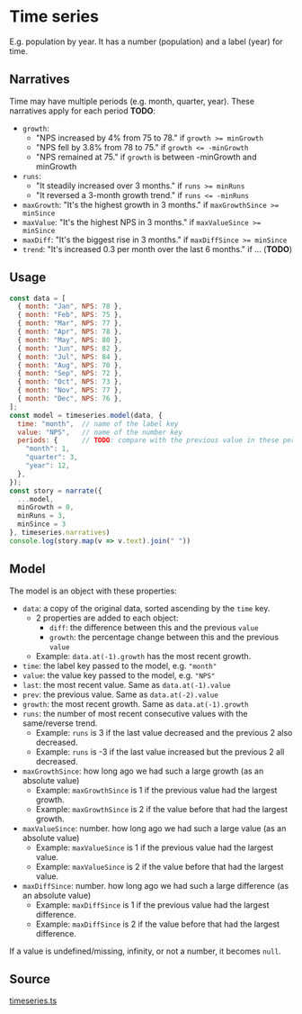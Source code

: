 # Time series

E.g. population by year. It has a number (population) and a label (year) for time.

## Narratives

Time may have multiple periods (e.g. month, quarter, year). These narratives apply for each period **TODO**:

- `growth`:
  - "NPS increased by 4% from 75 to 78." if `growth >= minGrowth`
  - "NPS fell by 3.8% from 78 to 75." if `growth <= -minGrowth`
  - "NPS remained at 75." if `growth` is between -minGrowth and minGrowth
- `runs`:
  - "It steadily increased over 3 months." if `runs >= minRuns`
  - "It reversed a 3-month growth trend." if `runs <= -minRuns`
- `maxGrowth`: "It's the highest growth in 3 months." if `maxGrowthSince >= minSince`
- `maxValue`: "It's the highest NPS in 3 months." if `maxValueSince >= minSince`
- `maxDiff`: "It's the biggest rise in 3 months." if `maxDiffSince >= minSince`
- `trend`: "It's increased 0.3 per month over the last 6 months." if ... (**TODO**)

## Usage

```js
const data = [
  { month: "Jan", NPS: 78 },
  { month: "Feb", NPS: 75 },
  { month: "Mar", NPS: 77 },
  { month: "Apr", NPS: 78 },
  { month: "May", NPS: 80 },
  { month: "Jun", NPS: 82 },
  { month: "Jul", NPS: 84 },
  { month: "Aug", NPS: 70 },
  { month: "Sep", NPS: 72 },
  { month: "Oct", NPS: 73 },
  { month: "Nov", NPS: 77 },
  { month: "Dec", NPS: 76 },
];
const model = timeseries.model(data, {
  time: "month",  // name of the label key
  value: "NPS",   // name of the number key
  periods: {      // TODO: compare with the previous value in these periods
    "month": 1,
    "quarter": 3,
    "year": 12,
  },
});
const story = narrate({
  ...model,
  minGrowth = 0,
  minRuns = 3,
  minSince = 3
}, timeseries.narratives)
console.log(story.map(v => v.text).join(" "))
```

## Model

The model is an object with these properties:

- `data`: a copy of the original data, sorted ascending by the `time` key.
  - 2 properties are added to each object:
    - `diff`: the difference between this and the previous `value`
    - `growth`: the percentage change between this and the previous `value`
  - Example: `data.at(-1).growth` has the most recent growth.
- `time`: the label key passed to the model, e.g. `"month"`
- `value`: the value key passed to the model, e.g. `"NPS"`
- `last`: the most recent value. Same as `data.at(-1).value`
- `prev`: the previous value. Same as `data.at(-2).value`
- `growth`: the most recent growth. Same as `data.at(-1).growth`
- `runs`: the number of most recent consecutive values with the same/reverse trend.
  - Example: `runs` is 3 if the last value decreased and the previous 2 also decreased.
  - Example: `runs` is -3 if the last value increased but the previous 2 all decreased.
- `maxGrowthSince`: how long ago we had such a large growth (as an absolute value)
  - Example: `maxGrowthSince` is 1 if the previous value had the largest growth.
  - Example: `maxGrowthSince` is 2 if the value before that had the largest growth.
- `maxValueSince`: number. how long ago we had such a large value (as an absolute value)
  - Example: `maxValueSince` is 1 if the previous value had the largest value.
  - Example: `maxValueSince` is 2 if the value before that had the largest value.
- `maxDiffSince`: number. how long ago we had such a large difference (as an absolute value)
  - Example: `maxDiffSince` is 1 if the previous value had the largest difference.
  - Example: `maxDiffSince` is 2 if the value before that had the largest difference.

If a value is undefined/missing, infinity, or not a number, it becomes `null`.

## Source

[timeseries.ts](../src/timeseries.ts ":include :type=code")
